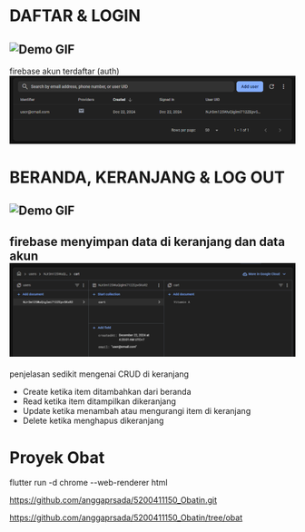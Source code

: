 # DAFTAR & LOGIN

![Demo GIF](https://i.giphy.com/media/v1.Y2lkPTc5MGI3NjExbmJtdjl1NTdoMXRldnF3bmRkNGdjbndnano0aTZpZThuc2VqcmR5OCZlcD12MV9pbnRlcm5hbF9naWZfYnlfaWQmY3Q9Zw/bW5vrW2u9Bz2jXxwaH/giphy.gif)
---
firebase akun terdaftar (auth)
![Logo Proyek](https://github.com/anggaprsada/5200411150_Obatin/blob/obat/Screenshot%202024-12-22%20050001.png)
# BERANDA, KERANJANG & LOG OUT

![Demo GIF](https://i.giphy.com/media/v1.Y2lkPTc5MGI3NjExMTllMDh0MmtkOXVqeHd6eWM0a3BucDBhcGRodmx3MGliczFjOWRzeCZlcD12MV9pbnRlcm5hbF9naWZfYnlfaWQmY3Q9Zw/KjLST86L9qJDPqq5zH/giphy.gif)
---
firebase menyimpan data di keranjang dan data akun
![Logo Proyek](https://github.com/anggaprsada/5200411150_Obatin/blob/obat/Screenshot%202024-12-22%20045955.png)
---
penjelasan sedikit mengenai CRUD di keranjang
- Create ketika item ditambahkan dari beranda
- Read ketika item ditampilkan dikeranjang
- Update ketika menambah atau mengurangi item di keranjang
- Delete ketika menghapus dikeranjang
 
 # Proyek Obat
flutter run -d chrome --web-renderer html

https://github.com/anggaprsada/5200411150_Obatin.git

https://github.com/anggaprsada/5200411150_Obatin/tree/obat

